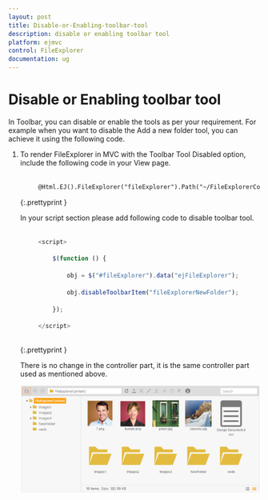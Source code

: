 ```yaml
---
layout: post
title: Disable-or-Enabling-toolbar-tool
description: disable or enabling toolbar tool
platform: ejmvc
control: FileExplorer
documentation: ug
---
```


# Disable or Enabling toolbar tool

In Toolbar, you can disable or enable the tools as per your requirement. For example when you want to disable the Add a new folder tool, you can achieve it using the following code.

1. To render FileExplorer in MVC with the Toolbar Tool Disabled option, include the following code in your View page.


   ~~~ html
	
		@Html.EJ().FileExplorer("fileExplorer").Path("~/FileExplorerContent/").AjaxAction(@Url.Content("FileActionDefault")).Layout(LayoutType.Tile)

   ~~~
	{:.prettyprint }
	
	In your script section please add following code to disable toolbar tool.

   ~~~ js
	
		<script>

			$(function () {          

				obj = $("#fileExplorer").data("ejFileExplorer");

				obj.disableToolbarItem("fileExplorerNewFolder");

			});
		
		</script>
	
   ~~~
   {:.prettyprint }
   
   There is no change in the controller part, it is the same controller part used as mentioned above.
   
   ![](Disable-or-Enabling-toolbar-tool_images/Disable-or-Enabling-toolbar-tool_img1.png)



